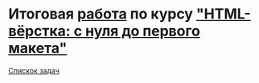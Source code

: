 # Итоговая [работа](https://tomsg03.github.io/programming-basics/index.html) по курсу ["HTML-вёрстка: с нуля до первого макета"](https://github.com/TomSG03/html-2-diploma)


[Спискок задач](https://github.com/TomSG03/Training-in-Netology)
